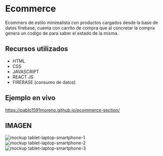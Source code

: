 # Ecommerce

Ecommers de estilo minimalista con productos cargados desde la base de datos firebase, cuenta con carrito de compra que al concretar la compra genera un codigo de para saber el estado de la misma.

## Recursos utilizados

- HTML
- CSS
- JAVASCRIPT
- REACT JS 
- FIREBASE (consumo de datos)

## Ejemplo en vivo 
https://pablo1591moreno.github.io/ecommerce-section/

## IMAGEN
![mockup tablet-laptop-smartphone-1](https://user-images.githubusercontent.com/95658189/206040315-ee69a8e9-773a-4016-a058-0802fb5d7a89.jpg)
![mockup tablet-laptop-smartphone-2](https://user-images.githubusercontent.com/95658189/206040381-dee96a21-68b3-491b-8327-b2b73c5ddcf9.jpg)
![mockup tablet-laptop-smartphone-3](https://user-images.githubusercontent.com/95658189/206040394-35e17e2f-3642-476d-a051-f79c1ee3c2fe.jpg)
